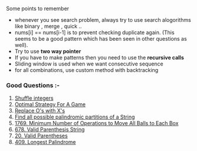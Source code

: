 Some points to remember

* whenever you see search problem, always try to use search alogorithms like binary , merge , quick ..
* nums[i] == nums[i-1] is to prevent checking duplicate again. (This seems to be a good pattern which has been seen in other questions as well).
* Try to use **two way pointer**
* If you have to make patterns then you need to use the **recursive calls**
* Sliding window is used when we want consecutive sequence
* for all combinations, use custom method with backtracking

### Good Questions :-
1. [Shuffle integers](./GeeksForGeeks/Shuffle%20integers/)
2. [Optimal Strategy For A Game](./GeeksForGeeks/Optimal%20Strategy%20For%20A%20Game/)
3. [Replace O's with X's](./GeeksForGeeks/Replace%20O's%20with%20X's/)
4. [Find all possible palindromic partitions of a String](./Common%20Problems//Combination/Find%20all%20possible%20palindromic%20partitions%20of%20a%20String/)
5. [1769. Minimum Number of Operations to Move All Balls to Each Box](https://leetcode.com/problems/minimum-number-of-operations-to-move-all-balls-to-each-box/description/)
6. [678. Valid Parenthesis String](https://leetcode.com/problems/valid-parenthesis-string/description/)
7. [20. Valid Parentheses](https://leetcode.com/problems/valid-parentheses/description/)
8. [409. Longest Palindrome](https://leetcode.com/problems/longest-palindrome/description/)
